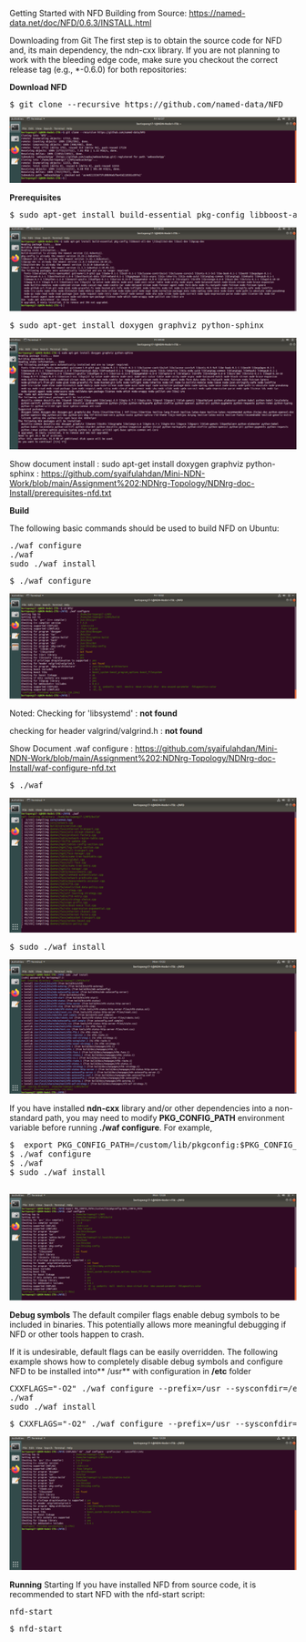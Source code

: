Getting Started with NFD Building from Source: https://named-data.net/doc/NFD/0.6.3/INSTALL.html

Downloading from Git
The first step is to obtain the source code for NFD and, its main dependency, the ndn-cxx library. If you are not planning to work with the bleeding edge code, make sure you checkout the correct release tag (e.g., *-0.6.0) for both repositories:


**Download NFD**
<pre>
$ git clone --recursive https://github.com/named-data/NFD
</pre>


![alt tag](https://github.com/syaifulahdan/Mini-NDN-Work/blob/main/Assignment%202:NDNrg-Topology/NDNrg-Image/gitclonenfd.png)

**Prerequisites**

<pre>
$ sudo apt-get install build-essential pkg-config libboost-all-dev \libsqlite3-dev libssl-dev libpcap-dev
</pre>
![alt tag](https://github.com/syaifulahdan/Mini-NDN-Work/blob/main/Assignment%202:NDNrg-Topology/NDNrg-Image/nfdprequisit.png)


<pre>
$ sudo apt-get install doxygen graphviz python-sphinx
</pre>

![alt tag](https://github.com/syaifulahdan/Mini-NDN-Work/blob/main/Assignment%202:NDNrg-Topology/NDNrg-Image/prequisit2nfd.png)

Show document install : sudo apt-get install doxygen graphviz python-sphinx : https://github.com/syaifulahdan/Mini-NDN-Work/blob/main/Assignment%202:NDNrg-Topology/NDNrg-doc-Install/prerequisites-nfd.txt


**Build**

The following basic commands should be used to build NFD on Ubuntu:
<pre>
./waf configure
./waf
sudo ./waf install
</pre>

<pre>
$ ./waf configure
</pre>
![alt tag](https://github.com/syaifulahdan/Mini-NDN-Work/blob/main/Assignment%202:NDNrg-Topology/NDNrg-Image/wafconfigure-nfd.png)

Noted:
Checking for 'libsystemd'                : **not found**
 
checking for header valgrind/valgrind.h  : **not found**

Show Document .waf configure : https://github.com/syaifulahdan/Mini-NDN-Work/blob/main/Assignment%202:NDNrg-Topology/NDNrg-doc-Install/waf-configure-nfd.txt

<pre>
$ ./waf
</pre>


![alt tag](https://github.com/syaifulahdan/Mini-NDN-Work/blob/main/Assignment%202:NDNrg-Topology/NDNrg-Image/waf-NFD.png)


<pre>
$ sudo ./waf install
</pre>

![alt tag](https://github.com/syaifulahdan/Mini-NDN-Work/blob/main/Assignment%202:NDNrg-Topology/NDNrg-Image/wafinstallNFD.png)

 If you have installed **ndn-cxx** library and/or other dependencies into a non-standard path, you may need to modify **PKG_CONFIG_PATH** environment variable before running **./waf configure**. For example,
 
 <pre>
$  export PKG_CONFIG_PATH=/custom/lib/pkgconfig:$PKG_CONFIG_PATH
$ ./waf configure
$ ./waf
$ sudo ./waf install
 </pre>
 
![alt tag](https://github.com/syaifulahdan/Mini-NDN-Work/blob/main/Assignment%202:NDNrg-Topology/NDNrg-Image/nfdexporPKG.png)

**Debug symbols**
The default compiler flags enable debug symbols to be included in binaries. This potentially allows more meaningful debugging if NFD or other tools happen to crash.

If it is undesirable, default flags can be easily overridden. The following example shows how to completely disable debug symbols and configure NFD to be installed into** /usr** with configuration in **/etc** folder
<pre>
CXXFLAGS="-O2" ./waf configure --prefix=/usr --sysconfdir=/etc
./waf
sudo ./waf install
</pre>


<pre>
$ CXXFLAGS="-O2" ./waf configure --prefix=/usr --sysconfdir=/etc
</pre>

![alt tag](https://github.com/syaifulahdan/Mini-NDN-Work/blob/main/Assignment%202:NDNrg-Topology/NDNrg-Image/debugsymbol.png)

**Running**
Starting
If you have installed NFD from source code, it is recommended to start NFD with the nfd-start script:
<pre>
nfd-start
</pre>

<pre>
$ nfd-start
</pre>

